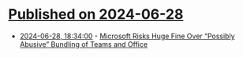 # [Published on 2024-06-28](index.md)

* [2024-06-28, 18:34:00](https://soylentnews.org/article.pl?sid=24/06/27/1256225&from=rss) - [Microsoft Risks Huge Fine Over “Possibly Abusive” Bundling of Teams and Office](https://soylentnews.org/article.pl?sid=24/06/27/1256225&from=rss)
